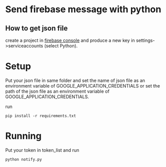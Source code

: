 Send firebase message with python
===
## How to get json file

create a project in [firebase console](https://console.firebase.google.com/) and produce a new key in settings->serviceaccounts (select Python).


Setup
===

Put your json file in same folder and set the name of json file as an environment variable of GOOGLE_APPLICATION_CREDENTIALS or set the path of the json file as an environment variable of GOOGLE_APPLICATION_CREDENTIALS.
<br>

run

```
pip install -r requirements.txt
```

Running
===

Put your token in token_list and run

```
python notify.py
```